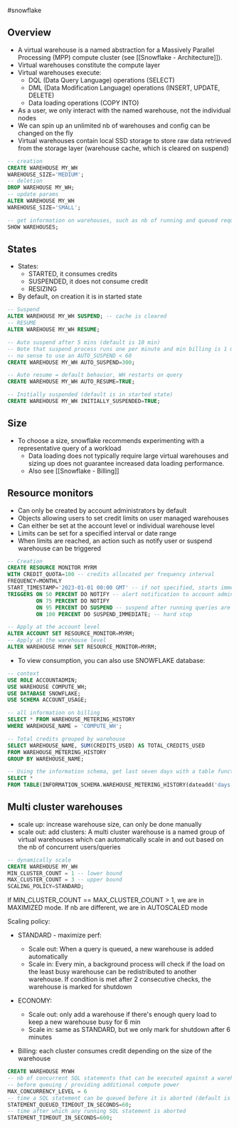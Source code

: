 #snowflake

## Overview

- A virtual warehouse is a named abstraction for a Massively Parallel Processing (MPP) compute cluster (see [[Snowflake - Architecture]]).
- Virtual warehouses constitute the compute layer
- Virtual warehouses execute:
  - DQL (Data Query Language) operations (SELECT)
  - DML (Data Modification Language) operations (INSERT, UPDATE, DELETE)
  - Data loading operations (COPY INTO)
- As a user, we only interact with the named warehouse, not the individual nodes
- We can spin up an unlimited nb of warehouses and config can be changed on the fly
- Virtual warehouses contain local SSD storage to store raw data retrieved from the storage layer (warehouse cache, which is cleared on suspend)

```sql
-- creation
CREATE WAREHOUSE MY_WH
WAREHOUSE_SIZE='MEDIUM';
-- deletion
DROP WAREHOUSE MY_WH;
-- update params
ALTER WAREHOUSE MY_WH
WAREHOUSE_SIZE='SMALL';

-- get information on warehouses, such as nb of running and queued requests
SHOW WAREHOUSES;

```

## States

- States:
  - STARTED, it consumes credits
  - SUSPENDED, it does not consume credit
  - RESIZING
- By default, on creation it is in started state

```sql
-- Suspend
ALTER WAREHOUSE MY_WH SUSPEND; -- cache is cleared
-- RESUME
ALTER WAREHOUSE MY_WH RESUME;

-- Auto suspend after 5 mins (default is 10 min)
-- Note that suspend process runs one per minute and min billing is 1 min so it makes
-- no sense to use an AUTO_SUSPEND < 60
CREATE WAREHOUSE MY_WH AUTO_SUSPEND=300;

-- Auto resume = default behavior, WH restarts on query
CREATE WAREHOUSE MY_WH AUTO_RESUME=TRUE;

-- Initially suspended (default is in started state)
CREATE WAREHOUSE MY_WH INITIALLY_SUSPENDED=TRUE;
```

## Size

- To choose a size, snowflake recommends experimenting with a representative query of a workload
  - Data loading does not typically require large virtual warehouses and sizing up does not guarantee increased data loading performance.
  - Also see [[Snowflake - Billing]]

## Resource monitors

- Can only be created by account administrators by default
- Objects allowing users to set credit limits on user managed warehouses
- Can either be set at the account level or individual warehouse level
- Limits can be set for a specified interval or date range
- When limits are reached, an action such as notify user or suspend warehouse can be triggered

```sql
-- Creation
CREATE RESOURCE MONITOR MYRM
WITH CREDIT_QUOTA=100 -- credits allocated per frequency interval
FREQUENCY=MONTHLY
START_TIMESTAMP='2023-01-01 00:00 GMT' -- if not specified, starts immediately
TRIGGERS ON 50 PERCENT DO NOTIFY -- alert notification to account admins
		 ON 75 PERCENT DO NOTIFY
		 ON 95 PERCENT DO SUSPEND -- suspend after running queries are complete
		 ON 100 PERCENT DO SUSPEND_IMMEDIATE; -- hard stop

-- Apply at the account level
ALTER ACCOUNT SET RESOURCE_MONITOR=MYRM;
-- Apply at the warehouse level
ALTER WAREHOUSE MYWH SET RESOURCE_MONITOR=MYRM;
```

- To view consumption, you can also use SNOWFLAKE database:

```sql
-- context
USE ROLE ACCOUNTADMIN;
USE WAREHOUSE COMPUTE_WH;
USE DATABASE SNOWFLAKE;
USE SCHEMA ACCOUNT_USAGE;

-- all information on billing
SELECT * FROM WAREHOUSE_METERING_HISTORY
WHERE WAREHOUSE_NAME = 'COMPUTE_WH';

-- Total credits grouped by warehouse
SELECT WAREHOUSE_NAME, SUM(CREDITS_USED) AS TOTAL_CREDITS_USED
FROM WAREHOUSE_METERING_HISTORY
GROUP BY WAREHOUSE_NAME;

-- Using the information schema, get last seven days with a table function
SELECT *
FROM TABLE(INFORMATION_SCHEMA.WAREHOUSE_METERING_HISTORY(dateadd('days', -7, current_date())));
```

## Multi cluster warehouses

- scale up: increase warehouse size, can only be done manually
- scale out: add clusters: A multi cluster warehouse is a named group of virtual warehouses which can automatically scale in and out based on the nb of concurrent users/queries

```sql
-- dynamically scale
CREATE WAREHOUSE MY_WH
MIN_CLUSTER_COUNT = 1 -- lower bound
MAX_CLUSTER_COUNT = 3 -- upper bound
SCALING_POLICY=STANDARD;
```

If MIN_CLUSTER_COUNT == MAX_CLUSTER_COUNT > 1, we are in MAXIMIZED mode. If nb are different, we are in AUTOSCALED mode

Scaling policy:

- STANDARD - maximize perf:
  - Scale out: When a query is queued, a new warehouse is added automatically
  - Scale in: Every min, a background process will check if the load on the least busy warehouse can be redistributed to another warehouse. If condition is met after 2 consecutive checks, the warehouse is marked for shutdown
- ECONOMY:

  - Scale out: only add a warehouse if there's enough query load to keep a new warehouse busy for 6 min
  - Scale in: same as STANDARD, but we only mark for shutdown after 6 minutes

- Billing: each cluster consumes credit depending on the size of the warehouse

```sql
CREATE WAREHOUSE MYWH
-- nb of concurrent SQL statements that can be executed against a warehouse
-- before queuing / providing additional compute power
MAX_CONCURRENCY_LEVEL = 6
-- time a SQL statement can be queued before it is aborted (default is no timeout)
STATEMENT_QUEUED_TIMEOUT_IN_SECONDS=60;
-- time after which any running SQL statement is aborted
STATEMENT_TIMEOUT_IN_SECONDS=600;
```
